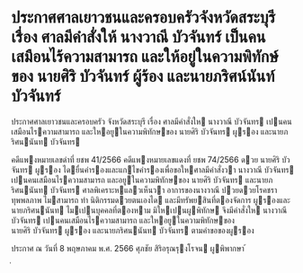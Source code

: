 
# ประกาศศาลเยาวชนและครอบครัวจังหวัดสระบุรี เรื่อง ศาลมีคำสั่งให้ นางวาณี บัวจันทร์ เป็นคนเสมือนไร้ความสามารถ และให้อยู่ในความพิทักษ์ของ นายศิริ บัวจันทร์ ผู้ร้อง และนายภริศน์นันท์ บัวจันทร์
      
      

      
      

ประกาศศาลเยาวชนและครอบครัว 
จังหวัดสระบุรี 
เรื่อง   ศาลมีคําสั่งให  นางวาณี  บัวจันทร  เปนคนเสมือนไรความสามารถ 
และใหอยูในความพิทักษของ  นายศิริ  บัวจันทร  ผูรอง  และนายภริศนนันท  บัวจันทร 
 
 
คดีแพงหมายเลขดําที่  ยชพ 41/2566 
คดีแพงหมายเลขแดงที่  ยชพ 74/2566 
ดวย  นายศิริ  บัวจันทร  ผูรอง  ไดยื่นคํารองและแกไขคํารองเพื่อขอใหศาลมีคําสั่งวา  นางวาณี  บัวจันทร   
เปนคนเสมือนไรความสามารถ  และอยูในความพิทักษของ  นายศิริ  บัวจันทร  และนายภริศนนันท  บัวจันทร 
 ศาลพิเคราะหแลวเห็นวา  อาการของนางวาณี  ปวยดวยโรคชรา  ทุพพลภาพ  ไมสามารถ 
ทํา นิติกรรมดวยตนเองได  และมีทรัพยสินที่ตองจัดการ  ผูรองและนายภริศนนันท  ไมเปนบุคคลที่ตองหาม 
มิใหเปนผูพิทักษ 
จึงมีคําสั่งให  นางวาณี  บัวจันทร  เปนคนเสมือนไรความสามารถ  และใหอยูในความพิทักษของ   
นายศิริ  บัวจันทร  ผูรอง  และนายภริศนนันท  บัวจันทร  ตามคําขอของผูรอง 
 
ประกาศ  ณ  วันที่  8  พฤษภาคม  พ.ศ.  2566 
ศุภชัย  สิริอรุณรุงโรจน 
ผูพิพากษา 
้
 
่
 